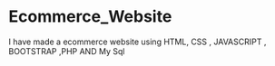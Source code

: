 # Ecommerce_Website
I have made a ecommerce website using HTML, CSS , JAVASCRIPT , BOOTSTRAP ,PHP AND My Sql
